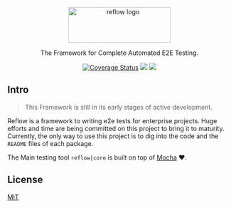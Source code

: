 <p align="center">
  <a href="#">
    <img alt="reflow logo" src="https://github.com/Bamieh/reflow/raw/master/reflow.png" width="230" height="80" />
  </a>
</p>

<p align="center">
  The Framework for Complete Automated E2E Testing.
</p>

<p align="center">
    <a href="https://codecov.io/gh/Bamieh/reflow"><img alt="Coverage Status" src="https://codecov.io/gh/Bamieh/reflow/branch/master/graph/badge.svg?maxAge=43200"></a>
    <a href="https://codeclimate.com/github/Bamieh/reflow/maintainability"><img src="https://api.codeclimate.com/v1/badges/28111714f1d4d3e08279/maintainability" /></a>
    <a href="https://codeclimate.com/github/Bamieh/reflow/test_coverage"><img src="https://api.codeclimate.com/v1/badges/28111714f1d4d3e08279/test_coverage" /></a>
</p>

## Intro

> This Framework is still in its early stages of active development.

Reflow is a framework to writing e2e tests for enterprise projects. Huge efforts and time are being committed on this project to bring it to maturity. Currently, the only way to use this project is to dig into the code and the `README` files of each package.

The Main testing tool `reflow|core` is built on top of [Mocha](https://github.com/mochajs/mocha) ❤️.

## License

[MIT](LICENSE)
